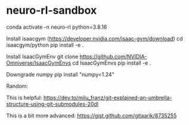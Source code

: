 # neuro-rl-sandbox

conda activate -n neuro-rl python=3.8.16

Install isaacgym (https://developer.nvidia.com/isaac-gym/download)
cd isaacgym/python pip install -e .

Install IsaacGymEnv
git clone https://github.com/NVIDIA-Omniverse/IsaacGymEnvs cd IsaacGymEnvs pip install -e .

Downgrade numpy
pip install "numpy<1.24"

Random:

This is helpful: https://dev.to/milu_franz/git-explained-an-umbrella-structure-using-git-submodules-20dl

This is a bit more advanced: https://gist.github.com/gitaarik/8735255
